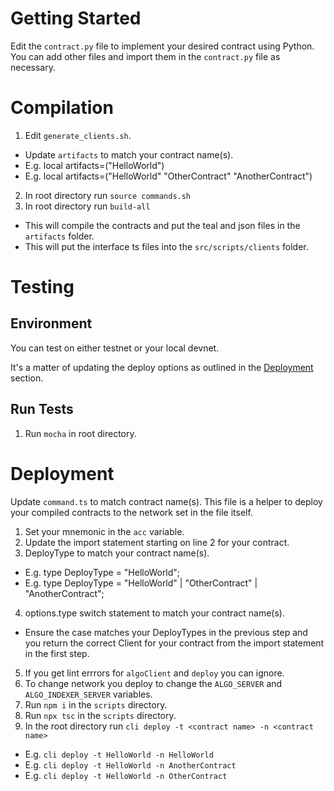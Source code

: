 # Getting Started

Edit the `contract.py` file to implement your desired contract using Python.
You can add other files and import them in the `contract.py` file as necessary.

# Compilation

1. Edit `generate_clients.sh`.
  - Update `artifacts` to match your contract name(s).
  - E.g. local artifacts=("HelloWorld")
  - E.g. local artifacts=("HelloWorld" "OtherContract" "AnotherContract")
2. In root directory run `source commands.sh`
3. In root directory run `build-all`
  - This will compile the contracts and put the teal and json files in the `artifacts` folder.
  - This will put the interface ts files into the `src/scripts/clients` folder.

# Testing

## Environment

You can test on either testnet or your local devnet.

It's a matter of updating the deploy options as outlined in the [Deployment](#deployment) section.

## Run Tests

1. Run `mocha` in root directory.

# Deployment

Update `command.ts` to match contract name(s). This file is a helper to deploy your compiled contracts to the network set in the file itself.

1. Set your mnemonic in the `acc` variable.
2. Update the import statement starting on line 2 for your contract.
3. DeployType to match your contract name(s).
  - E.g. type DeployType = "HelloWorld";
  - E.g. type DeployType = "HelloWorld" | "OtherContract" | "AnotherContract";
4. options.type switch statement to match your contract name(s).
  - Ensure the case matches your DeployTypes in the previous step and you return the correct Client for your contract from the import statement in the first step.
5. If you get lint errrors for `algoClient` and `deploy` you can ignore.
6. To change network you deploy to change the `ALGO_SERVER` and `ALGO_INDEXER_SERVER` variables.
7. Run `npm i` in the `scripts` directory.
8. Run `npx tsc` in the `scripts` directory.
9. In the root directory run `cli deploy -t <contract name> -n <contract name>`
  - E.g. `cli deploy -t HelloWorld -n HelloWorld`
  - E.g. `cli deploy -t HelloWorld -n AnotherContract`
  - E.g. `cli deploy -t HelloWorld -n OtherContract`



